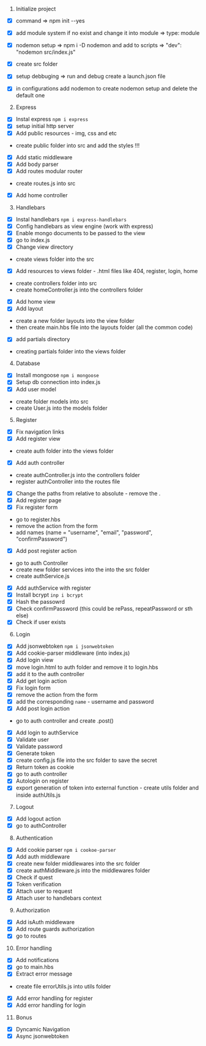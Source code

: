 <!-- JS-BACKEND CHEATSHEET-->

1. Initialize project
- [x]  command => npm init --yes
- [x]  add module system if no exist and change it into module => type: module
- [x]  nodemon setup => npm i -D nodemon and add to scripts => "dev": "nodemon src/index.js"

- [x] create src folder

- [x] setup debbuging => run and debug create a launch.json file
- [x] in configurations add nodemon to create nodemon setup and delete the default one

2. Express
- [x] Instal express `npm i express`
- [x] setup initial http server
- [x] Add public resources - img, css and etc
 - create public folder into src and add the styles !!!
- [x] Add static middleware
- [x] Add body parser
- [x] Add routes modular router
 - create routes.js into src
- [x] Add home controller

3. Handlebars
- [x] Instal handlebars `npm i express-handlebars`
- [x] Config handlebars as view engine (work with express)
- [x] Enable mongo documents to be passed to the view
 - [x] go to index.js
- [x] Change view directory
 - create views folder into the src
- [x] Add resources to views folder - .html files like 404, register, login, home
 - create controllers folder into src
 - create homeController.js into the controllers folder
- [x] Add home view
- [x] Add layout
 - create a new folder layouts into the view folder
 - then create main.hbs file into the layouts folder (all the common code)
- [x] add partials directory
 - creating partials folder into the views folder

4. Database
- [x] Install mongoose `npm i mongoose`
- [x] Setup db connection into index.js
- [x] Add user model
 - create folder models into src
 - create User.js into the models folder

5. Register
- [x] Fix navigation links
- [x] Add register view
 - create auth folder into the views folder
- [x] Add auth controller
 - create authController.js into the controllers folder
 - register authController into the routes file
- [x] Change the paths from relative to absolute - remove the .
- [x] Add register page
- [x] Fix register form
 - go to register.hbs
 - remove the action from the form
 - add names (name = "username", "email", "password", "confirmPassword")
- [x] Add post register action
 - go to auth Controller
 - create new folder services into the into the src folder
 - create authService.js
- [x] Add authService with register
- [x] Install bcrypt `inp i bcrypt`
- [x] Hash the passowrd
- [x] Check confirmPassword (this could be rePass, repeatPassword or sth else)
- [x] Check if user exists

6. Login
- [x] Add jsonwebtoken `npm i jsonwebtoken`
- [x] Add cookie-parser middleware (into index.js)
- [x] Add login view
 - [x] move login.html to auth folder and remove it to login.hbs
 - [x] add it to the auth controller
- [x] Add get login action
- [x] Fix login form
 - [x] remove the action from the form
 - [x] add the corresponding `name` - username and password
- [x] Add post login action
 - go to auth controller and create .post()
- [x] Add login to authService
- [x] Validate user
- [x] Validate password
- [x] Generate token
 - [x] create config.js file into the src folder to save the secret
- [x] Return token as cookie
 - [x] go to auth controller
- [x] Autologin on register
 - [x] export generation of token into external function - create utils folder and inside authUtils.js

7. Logout
- [x] Add logout action
 - [x] go to authController

8. Authentication
- [x] Add cookie parser `npm i cookoe-parser`
- [x] Add auth middleware
 - [x] create new folder middlewares into the src folder
 - [x] create authMiddleware.js into the middlewares folder
- [x] Check if quest
- [x] Token verification
- [x] Attach user to request
- [x] Attach user to handlebars context

9. Authorization
- [x] Add isAuth middleware
- [x] Add route guards authorization
 - [x] go to routes

10. Error handling
- [x] Add notifications
 - [x] go to main.hbs
- [x] Extract error message
 - create file errorUtils.js into utils folder
- [x] Add error handling for register
- [x] Add error handling for login

11. Bonus
- [x] Dyncamic Navigation
- [x] Async jsonwebtoken